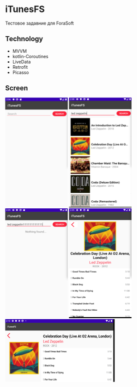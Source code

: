 # iTunesFS
Тестовое задавние для ForaSoft

## Technology
- MVVM
- kotlin-Coroutines
- LiveData
- Retrofit
- Picasso

## Screen
<img src="screen/1.png" width=200 height=350>
<img src="screen/2.png" width=200 height=350>
<img src="screen/3.png" width=200 height=350>
<img src="screen/4.png" width=200 height=350>
<img src="screen/5.png" width=350 height=200>
